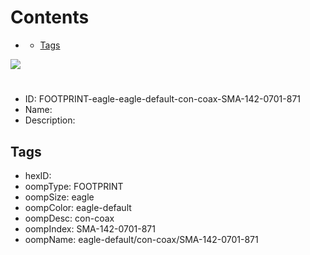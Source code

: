 



Contents
========

* [](#)
	* [Tags](#tags)
  
![][im]
# 

- ID: FOOTPRINT-eagle-eagle-default-con-coax-SMA-142-0701-871
- Name: 
- Description: 

## Tags

- hexID: 
- oompType: FOOTPRINT
- oompSize: eagle
- oompColor: eagle-default
- oompDesc: con-coax
- oompIndex: SMA-142-0701-871
- oompName: eagle-default/con-coax/SMA-142-0701-871



[im]: image.png
